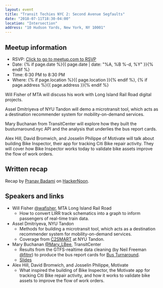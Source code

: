 ```yaml
---
layout: event
title: "Transit Techies NYC 2: Second Avenue Segfaults"
date: "2018-07-11T18:30-04:00"
location: "Intersection"
address: "10 Hudson Yards, New York, NY 10001"
---
```


## Meetup information

- RSVP: [Click to go to meetup.com to RSVP](https://www.meetup.com/Transit-Techies-NYC/events/252950626/)
- Date: {% if page.date %}{{ page.date | date: "%A, %B %-d, %Y" }}{% endif %}
- Time: 6:30 PM to 8:30 PM
- Where: {% if page.location %}{{ page.location }}{% endif %}, {% if page.address %}{{ page.address }}{% endif %}

Will Fisher of MTA will discuss his work with Long Island Rail Road digital projects.

Assel Dmitriyeva of NYU Tandon will demo a microtransit tool, which acts as a destination recommender system for mobility-on-demand services.

Mary Buchanan from TransitCenter will explore how they built the busturnaround.nyc API and the analysis that underlies the bus report cards.

Alex Hill, David Bromwich, and Josselin Philippe of Motivate will talk about building Bike Inspector, their app for tracking Citi Bike repair activity. They will cover how Bike Inspector works today to validate bike assets improve the flow of work orders.

## Written recap

Recap by [Pranav Badami](https://twitter.com/Pranav_Badami) on [HackerNoon](https://hackernoon.com/four-projects-improving-transportation-in-new-york-city-905fb4cd8bac).

## Speakers and links

- Will Fisher [@wafisher](https://twitter.com/wafisher), MTA Long Island Rail Road
  - How to convert LIRR track schematics into a graph to inform passengers of real-time train data.
- Assel Dmitriyeva, NYU Tandon
  - Methods for building a microtransit tool, which acts as a destination recommender system for mobility-on-demand services.
  - Coverage from [C2SMART](http://c2smart.engineering.nyu.edu/2018/07/13/c2smart-student-presents-at-transit-techies-nyc/) at NYU Tandon.
- Mary Buchanan [@Mary_LBee](https://twitter.com/Mary_LBee), TransitCenter
  - Results from the GTFS-realtime data cleaning (by Neil Freeman [@fitnr](https://twitter.com/fitnr)) to produce the bus report cards for [Bus Turnaround](http://busturnaround.nyc).
  - [Slides](presentations/2018-07-11_Buchanan_BusTurnaround.pdf)
- Alex Hill, David Bromwich, and Josselin Philippe, Motivate
  - What inspired the building of Bike Inspector, the Motivate app for tracking Citi Bike repair activity, and how it works to validate bike assets to improve the flow of work orders.